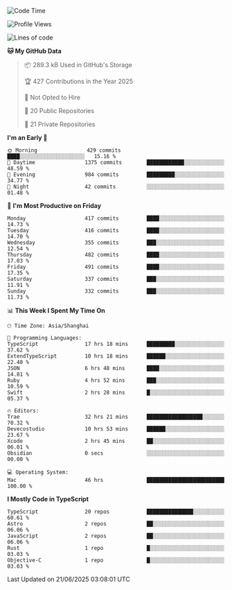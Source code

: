 <!--START_SECTION:waka-->
![Code Time](http://img.shields.io/badge/Code%20Time-3%2C738%20hrs%2019%20mins-blue)

![Profile Views](http://img.shields.io/badge/Profile%20Views-0-blue)

![Lines of code](https://img.shields.io/badge/From%20Hello%20World%20I%27ve%20Written-3.2%20million%20lines%20of%20code-blue)

**🐱 My GitHub Data** 

> 📦 289.3 kB Used in GitHub's Storage 
 > 
> 🏆 427 Contributions in the Year 2025
 > 
> 🚫 Not Opted to Hire
 > 
> 📜 20 Public Repositories 
 > 
> 🔑 21 Private Repositories 
 > 
**I'm an Early 🐤** 

```text
🌞 Morning                429 commits         ████░░░░░░░░░░░░░░░░░░░░░   15.16 % 
🌆 Daytime                1375 commits        ████████████░░░░░░░░░░░░░   48.59 % 
🌃 Evening                984 commits         █████████░░░░░░░░░░░░░░░░   34.77 % 
🌙 Night                  42 commits          ░░░░░░░░░░░░░░░░░░░░░░░░░   01.48 % 
```
📅 **I'm Most Productive on Friday** 

```text
Monday                   417 commits         ████░░░░░░░░░░░░░░░░░░░░░   14.73 % 
Tuesday                  416 commits         ████░░░░░░░░░░░░░░░░░░░░░   14.70 % 
Wednesday                355 commits         ███░░░░░░░░░░░░░░░░░░░░░░   12.54 % 
Thursday                 482 commits         ████░░░░░░░░░░░░░░░░░░░░░   17.03 % 
Friday                   491 commits         ████░░░░░░░░░░░░░░░░░░░░░   17.35 % 
Saturday                 337 commits         ███░░░░░░░░░░░░░░░░░░░░░░   11.91 % 
Sunday                   332 commits         ███░░░░░░░░░░░░░░░░░░░░░░   11.73 % 
```


📊 **This Week I Spent My Time On** 

```text
🕑︎ Time Zone: Asia/Shanghai

💬 Programming Languages: 
TypeScript               17 hrs 18 mins      █████████░░░░░░░░░░░░░░░░   37.62 % 
ExtendTypeScript         10 hrs 18 mins      ██████░░░░░░░░░░░░░░░░░░░   22.40 % 
JSON                     6 hrs 48 mins       ████░░░░░░░░░░░░░░░░░░░░░   14.81 % 
Ruby                     4 hrs 52 mins       ███░░░░░░░░░░░░░░░░░░░░░░   10.59 % 
Swift                    2 hrs 28 mins       █░░░░░░░░░░░░░░░░░░░░░░░░   05.37 % 

🔥 Editors: 
Trae                     32 hrs 21 mins      ██████████████████░░░░░░░   70.32 % 
Devecostudio             10 hrs 53 mins      ██████░░░░░░░░░░░░░░░░░░░   23.67 % 
Xcode                    2 hrs 45 mins       ██░░░░░░░░░░░░░░░░░░░░░░░   06.01 % 
Obsidian                 0 secs              ░░░░░░░░░░░░░░░░░░░░░░░░░   00.00 % 

💻 Operating System: 
Mac                      46 hrs              █████████████████████████   100.00 % 
```

**I Mostly Code in TypeScript** 

```text
TypeScript               20 repos            ███████████████░░░░░░░░░░   60.61 % 
Astro                    2 repos             ██░░░░░░░░░░░░░░░░░░░░░░░   06.06 % 
JavaScript               2 repos             ██░░░░░░░░░░░░░░░░░░░░░░░   06.06 % 
Rust                     1 repo              █░░░░░░░░░░░░░░░░░░░░░░░░   03.03 % 
Objective-C              1 repo              █░░░░░░░░░░░░░░░░░░░░░░░░   03.03 % 
```




 Last Updated on 21/06/2025 03:08:01 UTC
<!--END_SECTION:waka-->